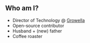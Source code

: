 ##  Who am I?

* Director of Technology @ [Growella](https://growella.com)
* Open-source contributor
* Husband + (new) father
* Coffee roaster